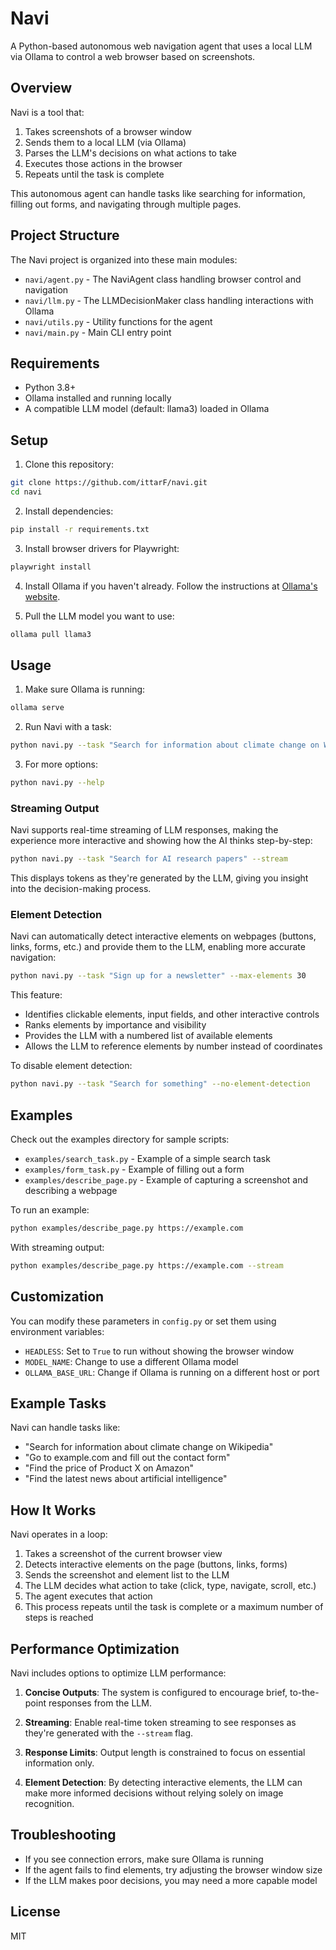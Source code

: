 # Navi

A Python-based autonomous web navigation agent that uses a local LLM via Ollama to control a web browser based on screenshots.

## Overview

Navi is a tool that:
1. Takes screenshots of a browser window
2. Sends them to a local LLM (via Ollama)
3. Parses the LLM's decisions on what actions to take
4. Executes those actions in the browser
5. Repeats until the task is complete

This autonomous agent can handle tasks like searching for information, filling out forms, and navigating through multiple pages.

## Project Structure

The Navi project is organized into these main modules:

- `navi/agent.py` - The NaviAgent class handling browser control and navigation
- `navi/llm.py` - The LLMDecisionMaker class handling interactions with Ollama
- `navi/utils.py` - Utility functions for the agent
- `navi/main.py` - Main CLI entry point

## Requirements

- Python 3.8+
- Ollama installed and running locally
- A compatible LLM model (default: llama3) loaded in Ollama

## Setup

1. Clone this repository:
```bash
git clone https://github.com/ittarF/navi.git
cd navi
```

2. Install dependencies:
```bash
pip install -r requirements.txt
```

3. Install browser drivers for Playwright:
```bash
playwright install
```

4. Install Ollama if you haven't already. Follow the instructions at [Ollama's website](https://ollama.ai/).

5. Pull the LLM model you want to use:
```bash
ollama pull llama3
```

## Usage

1. Make sure Ollama is running:
```bash
ollama serve
```

2. Run Navi with a task:
```bash
python navi.py --task "Search for information about climate change on Wikipedia"
```

3. For more options:
```bash
python navi.py --help
```

### Streaming Output

Navi supports real-time streaming of LLM responses, making the experience more interactive and showing how the AI thinks step-by-step:

```bash
python navi.py --task "Search for AI research papers" --stream
```

This displays tokens as they're generated by the LLM, giving you insight into the decision-making process.

### Element Detection

Navi can automatically detect interactive elements on webpages (buttons, links, forms, etc.) and provide them to the LLM, enabling more accurate navigation:

```bash
python navi.py --task "Sign up for a newsletter" --max-elements 30
```

This feature:
- Identifies clickable elements, input fields, and other interactive controls
- Ranks elements by importance and visibility
- Provides the LLM with a numbered list of available elements
- Allows the LLM to reference elements by number instead of coordinates

To disable element detection:
```bash
python navi.py --task "Search for something" --no-element-detection
```

## Examples

Check out the examples directory for sample scripts:

- `examples/search_task.py` - Example of a simple search task
- `examples/form_task.py` - Example of filling out a form
- `examples/describe_page.py` - Example of capturing a screenshot and describing a webpage

To run an example:
```bash
python examples/describe_page.py https://example.com
```

With streaming output:
```bash
python examples/describe_page.py https://example.com --stream
```

## Customization

You can modify these parameters in `config.py` or set them using environment variables:
- `HEADLESS`: Set to `True` to run without showing the browser window
- `MODEL_NAME`: Change to use a different Ollama model
- `OLLAMA_BASE_URL`: Change if Ollama is running on a different host or port

## Example Tasks

Navi can handle tasks like:
- "Search for information about climate change on Wikipedia"
- "Go to example.com and fill out the contact form"
- "Find the price of Product X on Amazon"
- "Find the latest news about artificial intelligence"

## How It Works

Navi operates in a loop:
1. Takes a screenshot of the current browser view
2. Detects interactive elements on the page (buttons, links, forms)
3. Sends the screenshot and element list to the LLM
4. The LLM decides what action to take (click, type, navigate, scroll, etc.)
5. The agent executes that action
6. This process repeats until the task is complete or a maximum number of steps is reached

## Performance Optimization

Navi includes options to optimize LLM performance:

1. **Concise Outputs**: The system is configured to encourage brief, to-the-point responses from the LLM.

2. **Streaming**: Enable real-time token streaming to see responses as they're generated with the `--stream` flag.

3. **Response Limits**: Output length is constrained to focus on essential information only.

4. **Element Detection**: By detecting interactive elements, the LLM can make more informed decisions without relying solely on image recognition.

## Troubleshooting

- If you see connection errors, make sure Ollama is running
- If the agent fails to find elements, try adjusting the browser window size
- If the LLM makes poor decisions, you may need a more capable model

## License

MIT
